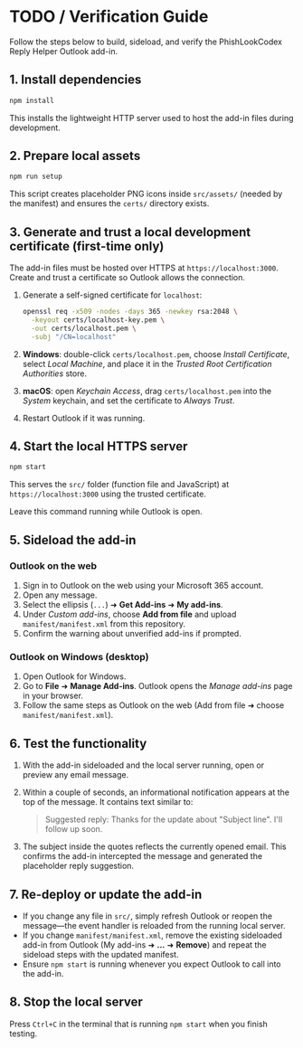 # TODO / Verification Guide

Follow the steps below to build, sideload, and verify the PhishLookCodex Reply Helper Outlook add-in.

## 1. Install dependencies

```bash
npm install
```

This installs the lightweight HTTP server used to host the add-in files during development.

## 2. Prepare local assets

```bash
npm run setup
```

This script creates placeholder PNG icons inside `src/assets/` (needed by the manifest) and ensures the `certs/` directory exists.

## 3. Generate and trust a local development certificate (first-time only)

The add-in files must be hosted over HTTPS at `https://localhost:3000`. Create and trust a certificate so Outlook allows the connection.

1. Generate a self-signed certificate for `localhost`:

   ```bash
   openssl req -x509 -nodes -days 365 -newkey rsa:2048 \
     -keyout certs/localhost-key.pem \
     -out certs/localhost.pem \
     -subj "/CN=localhost"
   ```

2. **Windows**: double-click `certs/localhost.pem`, choose *Install Certificate*, select *Local Machine*, and place it in the *Trusted Root Certification Authorities* store.
3. **macOS**: open *Keychain Access*, drag `certs/localhost.pem` into the *System* keychain, and set the certificate to *Always Trust*.
4. Restart Outlook if it was running.

## 4. Start the local HTTPS server

```bash
npm start
```

This serves the `src/` folder (function file and JavaScript) at `https://localhost:3000` using the trusted certificate.

Leave this command running while Outlook is open.

## 5. Sideload the add-in

### Outlook on the web

1. Sign in to Outlook on the web using your Microsoft 365 account.
2. Open any message.
3. Select the ellipsis (`...`) ➜ **Get Add-ins** ➜ **My add-ins**.
4. Under *Custom add-ins*, choose **Add from file** and upload `manifest/manifest.xml` from this repository.
5. Confirm the warning about unverified add-ins if prompted.

### Outlook on Windows (desktop)

1. Open Outlook for Windows.
2. Go to **File** ➜ **Manage Add-ins**. Outlook opens the *Manage add-ins* page in your browser.
3. Follow the same steps as Outlook on the web (Add from file ➜ choose `manifest/manifest.xml`).

## 6. Test the functionality

1. With the add-in sideloaded and the local server running, open or preview any email message.
2. Within a couple of seconds, an informational notification appears at the top of the message. It contains text similar to:

   > Suggested reply: Thanks for the update about "Subject line". I'll follow up soon.

3. The subject inside the quotes reflects the currently opened email. This confirms the add-in intercepted the message and generated the placeholder reply suggestion.

## 7. Re-deploy or update the add-in

- If you change any file in `src/`, simply refresh Outlook or reopen the message—the event handler is reloaded from the running local server.
- If you change `manifest/manifest.xml`, remove the existing sideloaded add-in from Outlook (My add-ins ➜ **...** ➜ **Remove**) and repeat the sideload steps with the updated manifest.
- Ensure `npm start` is running whenever you expect Outlook to call into the add-in.

## 8. Stop the local server

Press `Ctrl+C` in the terminal that is running `npm start` when you finish testing.
